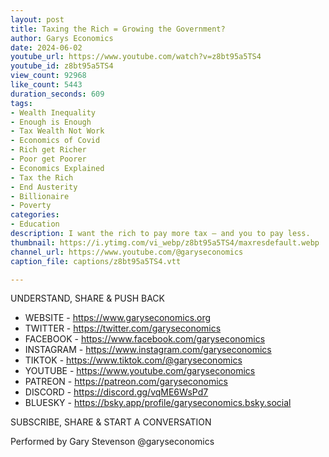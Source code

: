 ```yaml
---
layout: post
title: Taxing the Rich = Growing the Government?
author: Garys Economics
date: 2024-06-02
youtube_url: https://www.youtube.com/watch?v=z8bt95a5TS4
youtube_id: z8bt95a5TS4
view_count: 92968
like_count: 5443
duration_seconds: 609
tags:
- Wealth Inequality
- Enough is Enough
- Tax Wealth Not Work
- Economics of Covid
- Rich get Richer
- Poor get Poorer
- Economics Explained
- Tax the Rich
- End Austerity
- Billionaire
- Poverty
categories:
- Education
description: I want the rich to pay more tax – and you to pay less.
thumbnail: https://i.ytimg.com/vi_webp/z8bt95a5TS4/maxresdefault.webp
channel_url: https://www.youtube.com/@garyseconomics
caption_file: captions/z8bt95a5TS4.vtt

---
```


UNDERSTAND, SHARE & PUSH BACK

- WEBSITE - https://www.garyseconomics.org
- TWITTER  - https://twitter.com/garyseconomics
- FACEBOOK - https://www.facebook.com/garyseconomics
- INSTAGRAM  - https://www.instagram.com/garyseconomics
- TIKTOK - https://www.tiktok.com/@garyseconomics
- YOUTUBE -  https://www.youtube.com/garyseconomics
- PATREON - https://patreon.com/garyseconomics
- DISCORD - https://discord.gg/vqME6WsPd7
- BLUESKY - https://bsky.app/profile/garyseconomics.bsky.social

SUBSCRIBE, SHARE & START A CONVERSATION

Performed by Gary Stevenson
@garyseconomics
